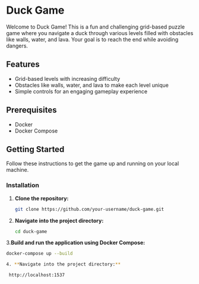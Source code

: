 # Duck Game

Welcome to Duck Game! This is a fun and challenging grid-based puzzle game where you navigate a duck through various levels filled with obstacles like walls, water, and lava. Your goal is to reach the end while avoiding dangers.

## Features

- Grid-based levels with increasing difficulty
- Obstacles like walls, water, and lava to make each level unique
- Simple controls for an engaging gameplay experience

## Prerequisites

- Docker
- Docker Compose

## Getting Started

Follow these instructions to get the game up and running on your local machine.

### Installation

1. **Clone the repository:**

   ```bash
   git clone https://github.com/your-username/duck-game.git
   
2. **Navigate into the project directory:**

   ```bash
   cd duck-game
   
3.**Build and run the application using Docker Compose:**

   ```bash
   docker-compose up --build

4. **Navigate into the project directory:**

    http://localhost:1537

